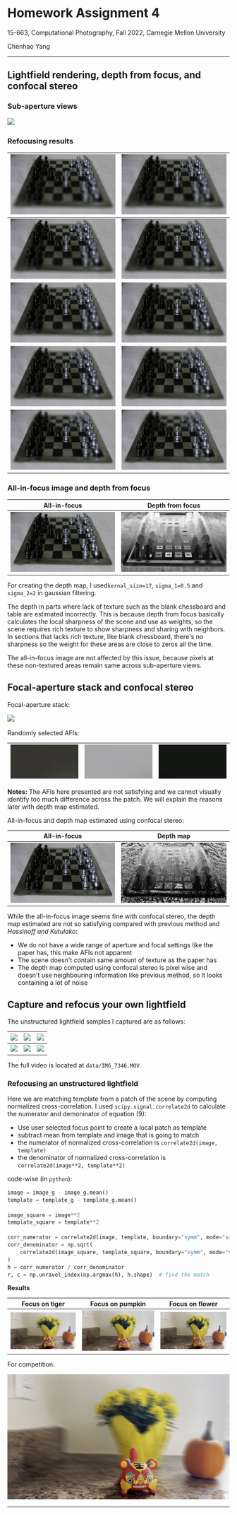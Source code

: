 # Homework Assignment 4

15-663, Computational Photography, Fall 2022, Carnegie Mellon University

Chenhao Yang

---

## Lightfield rendering, depth from focus, and confocal stereo

### Sub-aperture views

![](figs/mosaic.jpg)

### Refocusing results

| ![](figs/refocused/refocused_-0.000.png) | ![](figs/refocused/refocused_-0.100.png) |
| ---------------------------------------- | ---------------------------------------- |
| ![](figs/refocused/refocused_-0.200.png) | ![](figs/refocused/refocused_-0.300.png) |
| ![](figs/refocused/refocused_-0.400.png) | ![](figs/refocused/refocused_-0.600.png) |
| ![](figs/refocused/refocused_-0.600.png) | ![](figs/refocused/refocused_-0.700.png) |
| ![](figs/refocused/refocused_-0.800.png) | ![](figs/refocused/refocused_-0.900.png) |



### All-in-focus image and depth from focus

| All-in-focus                 | Depth from focus                             |
| ---------------------------- | -------------------------------------------- |
| ![](figs/I_all_in_focus.png) | ![](figs/depth_map_sigma1_0.5_sigma2_10.png) |

For creating the depth map, I used`kernal_size=17`,  `sigma_1=0.5` and `sigma_2=2` in gaussian filtering. 

The depth in parts where lack of texture such as the blank chessboard and table are estimated incorrectly. This is because depth from focus basically calculates the local sharpness of the scene and use as weights, so the scene requires rich texture to show sharpness and sharing with neighbors. In sections that lacks rich texture, like blank chessboard, there's no sharpness so the weight for these areas are close to zeros all the time.

The all-in-focus image are not affected by this issue, because pixels at these non-textured areas remain same across sub-aperture views.



## Focal-aperture stack and confocal stereo

Focal-aperture stack:

![](figs/focal_aperture_stack.jpg)

Randomly selected AFIs:

| <img src="figs/AFI_338_43.jpg" style="zoom:1000%;" /> | <img src="figs/AFI_364_665.jpg" style="zoom:1000%;" /> | <img src="figs/AFI_152_490.jpg" style="zoom:1000%;" /> |
| ----------------------------------------------------- | ------------------------------------------------------ | ------------------------------------------------------ |

**Notes:** The AFIs here presented are not satisfying and we cannot visually identify too much difference across the patch. We will explain the reasons later with depth map estimated.



All-in-focus and depth map estimated using confocal stereo:

| All-in-focus                        | Depth map                        |
| ----------------------------------- | -------------------------------- |
| ![](figs/confocal/all_in_focus.jpg) | ![](figs/confocal/depth_map.jpg) |

While the all-in-focus image seems fine with confocal stereo, the depth map estimated are not so satisfying compared with previous method and *Hassinoff and Kutulako*:

- We do not have a wide range of aperture and focal settings like the paper has, this make AFIs not apparent
- The scene doesn't contain same amount of texture as the paper has
- The depth map computed using confocal stereo is pixel wise and doesn't use neighbouring information like previous method, so it looks containing a lot of noise



## Capture and refocus your own lightfield

The unstructured lightfield samples I captured are as follows:

| ![](data/captured/sample_0001.png) | ![](data/captured/sample_0005.png) | ![](data/captured/sample_0010.png) |
| ---------------------------------- | ---------------------------------- | ---------------------------------- |
| ![](data/flower/sample_0015.png)   | ![](data/flower/sample_0020.png)   | ![](data/flower/sample_0025.png)   |

The full video is located at `data/IMG_7346.MOV`.

### Refocusing an unstructured lightfield

Here we are matching template from a patch of the scene by computing normalized cross-correlation. I used `scipy.signal.correlate2d` to calculate the numerator and demoninator of equation (9):

- Use user selected focus point to create a local patch as template
- subtract mean from template and image that is going to match
- the numerator of normalized cross-correlation is `correlate2d(image, template)`
- the denominator of normalized cross-correlation is `correlate2d(image**2, template**2)`

code-wise (in `python`):

```python
image = image_g - image_g.mean()
template = template_g - template_g.mean()

image_square = image**2
template_square = template**2

corr_numerator = correlate2d(image, template, boundary="symm", mode="same")
corr_denominator = np.sqrt(
    correlate2d(image_square, template_square, boundary="symm", mode="same")
)
h = corr_numerator / corr_denominator
r, c = np.unravel_index(np.argmax(h), h.shape)  # find the match
```

 

**Results**

| Focus on tiger                | Focus on pumpkin                | Focus on flower                |
| ----------------------------- | ------------------------------- | ------------------------------ |
| ![](figs/tiger/refocused.png) | ![](figs/pumpkin/refocused.png) | ![](figs/flower/refocused.png) |

For competition:

![](competition_entry.png)

---

